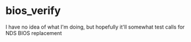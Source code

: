 bios_verify
===========

I have no idea of what I'm doing, but hopefully it'll somewhat test calls for NDS BIOS replacement
